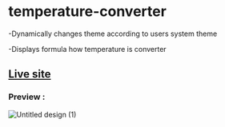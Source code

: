 # temperature-converter

-Dynamically changes theme according to users system theme

-Displays formula how temperature is converter


## [Live site](https://simple-temp-converter.netlify.app/)

### Preview :
![Untitled design (1)](https://github.com/adityaa-more/temperature-converter-js/assets/99107694/e2d6df62-3082-4b0c-b014-fcfbf87e3ec7)



